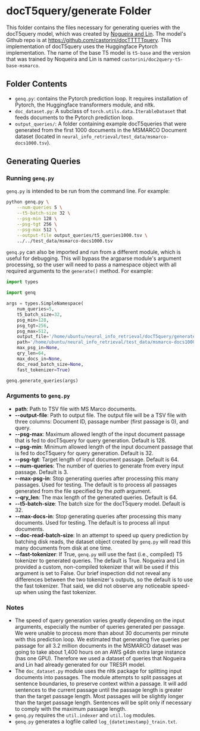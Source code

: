 # docT5query/generate Folder
This folder contains the files necessary for generating queries with the docT5query model, which was created by [Nogueira and Lin](https://cs.uwaterloo.ca/~jimmylin/publications/Nogueira_Lin_2019_docTTTTTquery-v2.pdf). The model's Github repo is at https://github.com/castorini/docTTTTTquery. This implementation of docT5query uses the Huggingface Pytorch implementation. The name of the base T5 model is `t5-base` and the version that was trained by Noqueira and Lin is named `castorini/doc2query-t5-base-msmarco`.

## Folder Contents
* `genq.py`: contains the Pytorch prediction loop. It requires installation of Pytorch, the Huggingface transformers module, and nltk. 
* `doc_dataset.py`: A subclass of `torch.utils.data.IterableDataset` that feeds documents to the Pytorch prediction loop.
* `output_queries/`:  A folder containing example docT5queries that were generated from the first 1000 documents in the MSMARCO Document dataset (located in `neural_info_retrieval/test_data/msmarco-docs1000.tsv`).

## Generating Queries
### Running `genq.py`
`genq.py` is intended to be run from the command line. For example:
```bash
python genq.py \
    --num-queries 5 \
    --t5-batch-size 32 \
    --psg-min 128 \
    --psg-tgt 256 \
    --psg-max 512 \
    --output-file output_queries/t5_queries1000.tsv \
    ../../test_data/msmarco-docs1000.tsv
```
 
`genq.py` can also be imported and run from a different module, which is useful for debugging. This will bypass the argparse module's argument processing, so the user will need to pass a namespace object
with all required arguments to the `generate()` method. For example:

```python
import types

import genq

args = types.SimpleNamespace(
    num_queries=5,
    t5_batch_size=32,
    psg_min=128,
    psg_tgt=256,
    psg_max=512,
    output_file='/home/ubuntu/neural_info_retrieval/docT5query/generate/output_queries/t5_queries1000.tsv',
    path='/home/ubuntu/neural_info_retrieval/test_data/msmarco-docs1000.tsv',
    max_psg_in=None,
    qry_len=64,
    max_docs_in=None,
    doc_read_batch_size=None,
    fast_tokenizer=True)

genq.generate_queries(args)
```

### Arguments to `genq.py`
* **path**: Path to TSV file with MS Marco documents.
* **--output-file**: Path to output file. The output file will be a TSV file with three columns: Document ID, passage number (first passage is 0), and query. 
* **--psg-max**: Maximum allowed length of the input document passage that is fed to docT5query for query generation. Default is 128.
* **--psg-min**: Minimum allowed length of the input document passage that is fed to docT5query for query generation. Default is 32.
* **--psg-tgt**: Target length of input document passage. Default is 64.
* **--num-queries**: The number of queries to generate from every input passage. Default is 3.
* **--max-psg-in**: Stop generating queries after processing this many passages. Used for testing. The default is to process all passages generated from the file specified by the *path* argument.
* **--qry_len**: The max length of the generated queries. Default is 64.
* **--t5-batch-size**: The batch size for the docT5query model. Default is 32.
* **--max-docs-in**: Stop generating queries after processing this many documents. Used for testing. The default is to process all input documents. 
* **--doc-read-batch-size**: In an attempt to speed up query prediction by batching disk reads, the dataset object created by `genq.py` will read this many documents from disk at one time.
* **--fast-tokenizer**: If True, `genq.py` will use the fast (i.e., compiled) T5 tokenizer to generated queries. The default is True. Nogueira and Lin provided a custom, non-compiled tokenizer that will be used if this argument is set to False. Our brief inspection did not reveal any differences between the two tokenizer's outputs, so the default is to use the fast tokenizer. That said, we did not observe any noticeable speed-up when using the fast tokenizer.

### Notes
* The speed of query generation varies greatly depending on the input arguments, especially the number of queries generated per passage. We were unable to process more than about 30 documents per minute with this prediction loop. We estimated that generating five queries per passage for all 3.2 million documents in the MSMARCO dataset was going to take about 1,400 hours on an AWS g4dn extra large instance (has one GPU). Therefore we used a dataset of queries that Nogueira and Lin had already generated for our TRESPI model.
* The `doc_dataset.py` module uses the nltk package for splitting input documents into passages. The module attempts to split passages at sentence boundaries, to preserve context within a passage. It will add sentences to the current passage until the passage length is greater than the target passage length. Most passages will be slightly longer than the target passage length. Sentences will be split only if necessary to comply with the maximum passage length.
* `genq.py` requires the `util.indexer` and `util.log` modules.
* `genq.py` generates a logfile called `log_{datetimestamp}_train.txt`.






